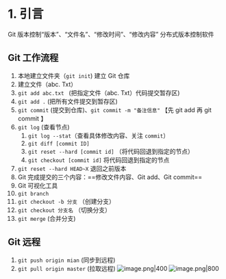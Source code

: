 # 1. 引言 
Git 版本控制“版本”、“文件名”、“修改时间”、“修改内容”
分布式版本控制软件 
## Git 工作流程 
1. 本地建立文件夹（`git init`) 建立 Git 仓库
2. 建立文件（abc. Txt）
3. `git add abc.txt ` (把指定文件（abc. Txt）代码提交暂存区)
4. `git add .` (把所有文件提交到暂存区)
5. `git commit` (提交到仓库)、`git commit -m "备注信息"` 【先 git add 再 git commit 】
6. `git log` (查看节点)
	1. `git log --stat`（查看具体修改内容、关注 `commit`）
	2. `git diff [commit ID]`
	3. `git reset --hard [commit id]` （将代码回退到指定的节点）
	4. `git checkout [commit id]` 将代码回退到指定的节点
7. `git reset --hard HEAD~X` 退回之前版本
8. Git 完成提交的三个内容：==修改文件内容、Git add、Git commit==
9. Git 可视化工具 
10. `git branch` 
11. `git checkout -b 分支` （创建分支）
12. `git checkout 分支名` （切换分支）
13. `git merge` (合并分支)

## Git 远程
1. `git push origin mian` (同步到远程)
2. `git pull origin master` (拉取远程)
![image.png|400](https://fig-1321973591.cos.ap-nanjing.myqcloud.com/20250319184848.png)
![image.png|800](https://fig-1321973591.cos.ap-nanjing.myqcloud.com/20250319185327.png)


